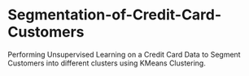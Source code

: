 # Segmentation-of-Credit-Card-Customers
Performing Unsupervised Learning on a Credit Card Data to Segment Customers into different clusters using KMeans Clustering.
